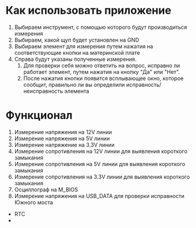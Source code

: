# Как использовать приложение

1. Выбираем инструмент, с помощью которого будут производиться измерения
2. Выбираем, какой щуп будет установлен на GND
3. Выбираем элемент для измерения путем нажатия на соответствующие кнопки на материнской плате
4. Справа будут указаны полученные измерения.
    1. Для проверки себя можно ответить на вопрос, исправно ли работает элемент, путем нажатия на кнопку "Да" или "Нет".
    2. После нажатия кнопки появится всплывающее окно, которое сообщит, правильно ли вы определили
       исправность/неисправность элемента

# Функционал

1. Измерение напряжения на 12V линии
2. Измерение напряжения на 5V линии
3. Измерение напряжение на 3.3V линии
4. Измерение сопротивления на 12V линии для выявления короткого замыкания
5. Измерение сопротивления на 5V линии для выявления короткого замыкания
6. Измерение сопротивления на 3.3V линии для выявления короткого замыкания
7. Осциллограф на M_BIOS
8. Измерение напряжения на USB_DATA для проверки исправности Южного моста

+ RTC
+ 